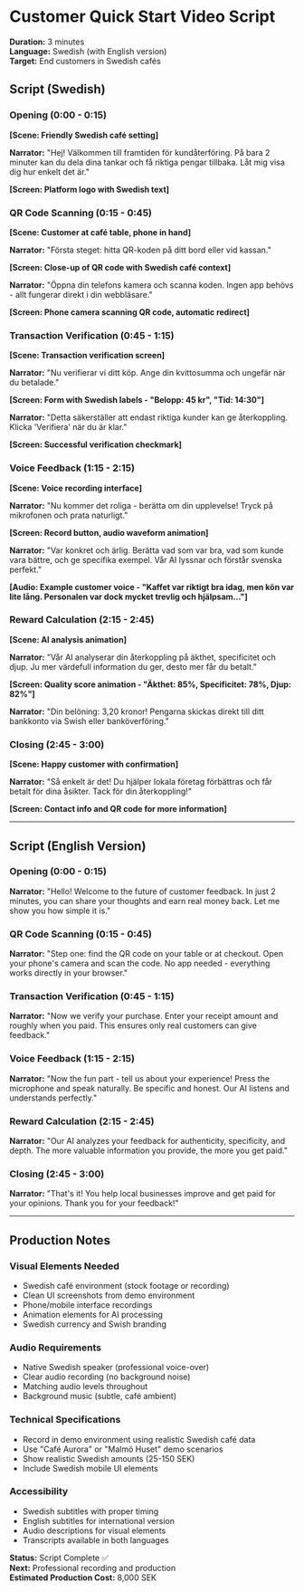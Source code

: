 # Customer Quick Start Video Script
**Duration:** 3 minutes  
**Language:** Swedish (with English version)  
**Target:** End customers in Swedish cafés

## Script (Swedish)

### Opening (0:00 - 0:15)
**[Scene: Friendly Swedish café setting]**

**Narrator:** "Hej! Välkommen till framtiden för kundåterföring. På bara 2 minuter kan du dela dina tankar och få riktiga pengar tillbaka. Låt mig visa dig hur enkelt det är."

**[Screen: Platform logo with Swedish text]**

### QR Code Scanning (0:15 - 0:45)
**[Scene: Customer at café table, phone in hand]**

**Narrator:** "Första steget: hitta QR-koden på ditt bord eller vid kassan."

**[Screen: Close-up of QR code with Swedish café context]**

**Narrator:** "Öppna din telefons kamera och scanna koden. Ingen app behövs - allt fungerar direkt i din webbläsare."

**[Screen: Phone camera scanning QR code, automatic redirect]**

### Transaction Verification (0:45 - 1:15)
**[Scene: Transaction verification screen]**

**Narrator:** "Nu verifierar vi ditt köp. Ange din kvittosumma och ungefär när du betalade."

**[Screen: Form with Swedish labels - "Belopp: 45 kr", "Tid: 14:30"]**

**Narrator:** "Detta säkerställer att endast riktiga kunder kan ge återkoppling. Klicka 'Verifiera' när du är klar."

**[Screen: Successful verification checkmark]**

### Voice Feedback (1:15 - 2:15)
**[Scene: Voice recording interface]**

**Narrator:** "Nu kommer det roliga - berätta om din upplevelse! Tryck på mikrofonen och prata naturligt."

**[Screen: Record button, audio waveform animation]**

**Narrator:** "Var konkret och ärlig. Berätta vad som var bra, vad som kunde vara bättre, och ge specifika exempel. Vår AI lyssnar och förstår svenska perfekt."

**[Audio: Example customer voice - "Kaffet var riktigt bra idag, men kön var lite lång. Personalen var dock mycket trevlig och hjälpsam..."]**

### Reward Calculation (2:15 - 2:45)
**[Scene: AI analysis animation]**

**Narrator:** "Vår AI analyserar din återkoppling på äkthet, specificitet och djup. Ju mer värdefull information du ger, desto mer får du betalt."

**[Screen: Quality score animation - "Äkthet: 85%, Specificitet: 78%, Djup: 82%"]**

**Narrator:** "Din belöning: 3,20 kronor! Pengarna skickas direkt till ditt bankkonto via Swish eller banköverföring."

### Closing (2:45 - 3:00)
**[Scene: Happy customer with confirmation]**

**Narrator:** "Så enkelt är det! Du hjälper lokala företag förbättras och får betalt för dina åsikter. Tack för din återkoppling!"

**[Screen: Contact info and QR code for more information]**

---

## Script (English Version)

### Opening (0:00 - 0:15)
**Narrator:** "Hello! Welcome to the future of customer feedback. In just 2 minutes, you can share your thoughts and earn real money back. Let me show you how simple it is."

### QR Code Scanning (0:15 - 0:45)
**Narrator:** "Step one: find the QR code on your table or at checkout. Open your phone's camera and scan the code. No app needed - everything works directly in your browser."

### Transaction Verification (0:45 - 1:15)
**Narrator:** "Now we verify your purchase. Enter your receipt amount and roughly when you paid. This ensures only real customers can give feedback."

### Voice Feedback (1:15 - 2:15)
**Narrator:** "Now the fun part - tell us about your experience! Press the microphone and speak naturally. Be specific and honest. Our AI listens and understands perfectly."

### Reward Calculation (2:15 - 2:45)
**Narrator:** "Our AI analyzes your feedback for authenticity, specificity, and depth. The more valuable information you provide, the more you get paid."

### Closing (2:45 - 3:00)
**Narrator:** "That's it! You help local businesses improve and get paid for your opinions. Thank you for your feedback!"

---

## Production Notes

### Visual Elements Needed
- Swedish café environment (stock footage or recording)
- Clean UI screenshots from demo environment
- Phone/mobile interface recordings
- Animation elements for AI processing
- Swedish currency and Swish branding

### Audio Requirements
- Native Swedish speaker (professional voice-over)
- Clear audio recording (no background noise)
- Matching audio levels throughout
- Background music (subtle, café ambient)

### Technical Specifications
- Record in demo environment using realistic Swedish café data
- Use "Café Aurora" or "Malmö Huset" demo scenarios
- Show realistic Swedish amounts (25-150 SEK)
- Include Swedish mobile UI elements

### Accessibility
- Swedish subtitles with proper timing
- English subtitles for international version
- Audio descriptions for visual elements
- Transcripts available in both languages

**Status:** Script Complete ✅  
**Next:** Professional recording and production  
**Estimated Production Cost:** 8,000 SEK
